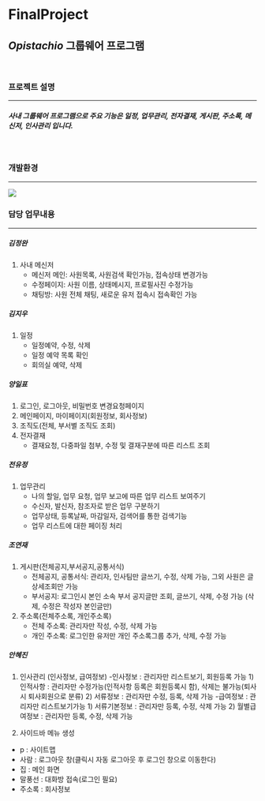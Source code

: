# FinalProject
## *Opistachio* 그룹웨어 프로그램
   
<br>   

### 프로젝트 설명
***

##### 사내 그룹웨어 프로그램으로 주요 기능은 일정, 업무관리, 전자결재, 게시판, 주소록, 메신저, 인사관리 입니다. 
   
   
<br>   

### 개발환경
***
<img src="https://user-images.githubusercontent.com/67682215/121983577-826aec80-cdcc-11eb-995a-0b57239c90af.png" />

<br>   
 
### 담당 업무내용   
***   
##### 김정완   
1. 사내 메신저   
   * 메신저 메인: 사원목록, 사원검색 확인가능, 접속상태 변경가능   
   * 수정페이지: 사원 이름, 상태메시지, 프로필사진 수정가능   
   * 채팅방: 사원 전체 채팅, 새로운 유저 접속시 접속확인 가능   
   
##### 김지우   
1. 일정   
   * 일정예약, 수정, 삭제   	
   * 일정 예약 목록 확인
   * 회의실 예약, 삭제   
   
##### 양일표   
1. 로그인, 로그아웃, 비밀번호 변경요청페이지   
2. 메인페이지, 마이페이지(회원정보, 회사정보)   
3. 조직도(전체, 부서별 조직도 조회)   
4. 전자결재   
   * 결재요청, 다중파일 첨부, 수정 및 결재구분에 따른 리스트 조회   
   
##### 전유정   
1. 업무관리   
   * 나의 할일, 업무 요청, 업무 보고에 따른 업무 리스트 보여주기   
   * 수신자, 발신자, 참조자로 받은 업무 구분하기   
   * 업무상태, 등록날짜, 마감일자, 검색어를 통한 검색기능   
   * 업무 리스트에 대한 페이징 처리   
   
##### 조연재   
1. 게시판(전체공지,부서공지,공통서식)   
   * 전체공지, 공통서식: 관리자, 인사팀만 글쓰기, 수정, 삭제 가능, 그외 사원은 글 상세조회만 가능   
   * 부서공지: 로그인시 본인 소속 부서 공지글만 조회, 글쓰기, 삭제, 수정 가능 (삭제, 수정은 작성자 본인글만)   
2. 주소록(전체주소록, 개인주소록)   
   * 전체 주소록: 관리자만 작성, 수정, 삭제 가능   
   * 개인 주소록: 로그인한 유저만 개인 주소록그룹 추가, 삭제, 수정 가능   
   
##### 안혜진   
1. 인사관리  (인사정보, 급여정보)
	-인사정보 : 관리자만 리스트보기, 회원등록 가능
		1) 인적사항 : 관리자만 수정가능(인적사항 등록은 회원등록시 함), 삭제는 불가능(퇴사시 														퇴사회원으로 분류)
		2) 서류정보 : 관리자만 수정, 등록, 삭제 가능
	-급여정보 : 관리자만 리스트보기가능
		1) 서류기본정보 : 관리자만 등록, 수정, 삭제 가능
		2) 월별급여정보 : 관리자만 등록, 수정, 삭제 가능

2. 사이드바 메뉴 생성   
- p : 사이트맵
- 사람 : 로그아웃 창(클릭시 자동 로그아웃 후 로그인 창으로 이동한다)
- 집 : 메인 화면
- 말풍선 : 대화방 접속(로그인 필요)
- 주소록 : 회사정보
